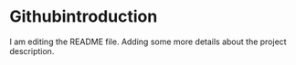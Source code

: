 # Githubintroduction
I am editing the README file. Adding some more details about the project description.
